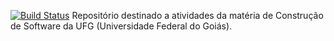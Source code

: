 [![Build Status](https://travis-ci.org/caiobas/cs-2019-01.svg?branch=master)](https://travis-ci.org/caiobas/cs-2019-01)
Repositório destinado a atividades da matéria de Construção de Software da UFG (Universidade Federal do Goiás).
